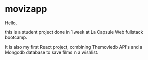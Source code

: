 # movizapp

Hello,

this is a student project done in 1 week at La Capsule Web fullstack bootcamp.

It is also my first React project, combining Themoviedb API's and a Mongodb database to save films in a wishlist.

